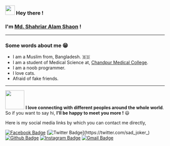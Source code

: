 ### <img src="https://media.giphy.com/media/hvRJCLFzcasrR4ia7z/giphy.gif" width="30px"> Hey there ! 
### I'm [Md. Shahriar Alam Shaon](https://www.facebook.com/sadjoker.localhost) !
---
### Some words about me 😁
- I am a Muslim from, Bangladesh. 🇧🇩
- I am a student of Medical Science at, <a href="https://en.m.wikipedia.org/wiki/Chandpur_Medical_College">Chandpur Medical College</a>.
- I am a noob programmer.
- I love cats.
- Afraid of fake friends.

---
<img src="https://media.giphy.com/media/LnQjpWaON8nhr21vNW/giphy.gif" width="60"> <b>I love connecting with different peoples around the whole world</b>. So if you want to say hi, <b>I'll be happy to meet you more !</b> 😃 

Here is my social media links by which you can contact me directly,

[![Facebook Badge](https://img.shields.io/badge/Facebook-1877F2?style=flat-square&logo=facebook&logoColor=white&link=https://www.facebook.com/sadjoker.localhost)](https://www.facebook.com/sadjoker.localhost)
[![Twitter Badge](https://img.shields.io/badge/-Twitter-1ca0f1?style=flat-square&labelColor=1ca0f1&logo=twitter&logoColor=white&link=https://twitter.com/sad_joker_)](https://twitter.com/sad_joker_)
[![Github Badge](https://img.shields.io/badge/GitHub-100000?style=flat-square&logo=github&logoColor=white&link=https://github.com/sadjoker-localhost/)](https://github.com/sadjoker-localhost/)
[![Instagram Badge](https://img.shields.io/badge/Instagram-E4405F?style=flat-square&logo=instagram&logoColor=white&link=https://www.instagram.com/sadjoker.localhost)](https://www.instagram.com/sadjoker.localhost)
[![Gmail Badge](https://img.shields.io/badge/Gmail-D14836?style=flat-square&logo=gmail&logoColor=white&link=mailto:sadjoker.localhost@gmail.com)](mailto:sadjoker.localhost@gmail.com)
